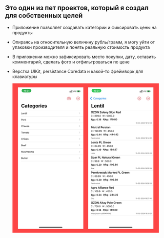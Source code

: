 ## Это один из пет проектов, который я создал для собственных целей

- Приложение позволяет создавать категории и фиксировать цены на продукты
- Опираясь на относительную величину рубль/грамм, я могу уйти от упаковки производителя и понять реальную стоимость продукта
- В приложении можно зафиксировать место покупки, дату, оставить комментарий, сделать фото и отфильтроваться по цене
- Верстка UIKit, persistance Coredata и какой-то фреймворк для клавиатуры

  ![preview](https://github.com/GromovHub/Food-Calculus/blob/main/fc.jpg) 
